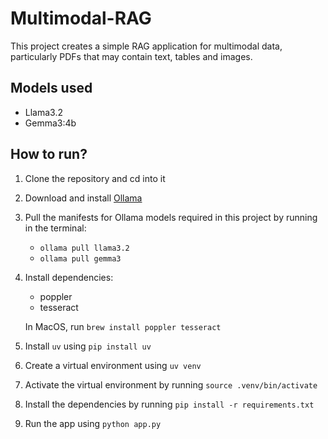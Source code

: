 # Multimodal-RAG

This project creates a simple RAG application for multimodal data, particularly PDFs that may contain text, tables and images.

## Models used
- Llama3.2
- Gemma3:4b

## How to run?

1. Clone the repository and cd into it
2. Download and install [Ollama](https://ollama.com/)
2. Pull the manifests for Ollama models required in this project by running in the terminal:
    - `ollama pull llama3.2`
    - `ollama pull gemma3`
2. Install dependencies:
    - poppler 
    - tesseract

    In MacOS, run `brew install poppler tesseract`

2. Install `uv` using `pip install uv`
2. Create a virtual environment using `uv venv`
3. Activate the virtual environment by running `source .venv/bin/activate`
4. Install the dependencies by running `pip install -r requirements.txt`
5. Run the app using `python app.py`


